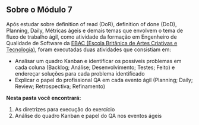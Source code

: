 ## Sobre o Módulo 7

Após estudar sobre definition of read (DoR), definition of done (DoD), Planning, Daily, Métricas ágeis e demais temas que envolvem o tema de fluxo de trabalho ágil, como atividade da formação em Engenheiro de Qualidade de Software da [EBAC (Escola Britânica de Artes Criativas e Tecnologia)](https://ebaconline.com.br/engenheiro-de-qualidade), foram executadas duas atividades que consistiam em:

* Analisar um quadro Kanban e identificar os possíveis problemas em cada coluna (Backlog; Análise; Desenvolvimento; Testes; Feito) e endereçar soluções para cada problema identificado
* Explicar o papel do profissional QA em cada evento ágil (Planning; Daily; Review; Retrospectiva; Refinamento)

__Nesta pasta você encontrará:__

1. As diretrizes para execução do exercício
2. Análise do quadro Kanban e papel do QA nos eventos ágeis
